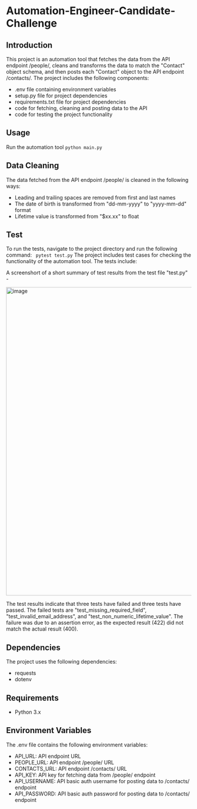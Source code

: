 # Automation-Engineer-Candidate-Challenge


## Introduction

This project is an automation tool that fetches the data from the API endpoint /people/, cleans and transforms the data to match the "Contact" object schema, and then posts each "Contact" object to the API endpoint /contacts/. The project includes the following components:

* .env file containing environment variables
* setup.py file for project dependencies
* requirements.txt file for project dependencies
* code for fetching, cleaning and posting data to the API
* code for testing the project functionality

## Usage

Run the automation tool
`python main.py`


## Data Cleaning

The data fetched from the API endpoint /people/ is cleaned in the following ways:

* Leading and trailing spaces are removed from first and last names
* The date of birth is transformed from "dd-mm-yyyy" to "yyyy-mm-dd" format
* Lifetime value is transformed from "$xx.xx" to float

## Test

 To run the tests, navigate to the project directory and run the following command:
` pytest test.py` 
The project includes test cases for checking the functionality of the automation tool. The tests include:

A screenshort of a short summary of test results from the test file "test.py" - 

<img width="838" alt="image" src="https://user-images.githubusercontent.com/14244685/216645670-26ad0d3b-032c-4221-be19-6bb8dd11e04a.png">

The test results indicate that three tests have failed and three tests have passed. The failed tests are "test_missing_required_field", "test_invalid_email_address", and "test_non_numeric_lifetime_value". The failure was due to an assertion error, as the expected result (422) did not match the actual result (400).

## Dependencies

The project uses the following dependencies:

* requests
* dotenv

## Requirements
* Python 3.x

## Environment Variables
The .env file contains the following environment variables:

* API_URL: API endpoint URL
* PEOPLE_URL: API endpoint /people/ URL
* CONTACTS_URL: API endpoint /contacts/ URL
* API_KEY: API key for fetching data from /people/ endpoint
* API_USERNAME: API basic auth username for posting data to /contacts/ endpoint
* API_PASSWORD: API basic auth password for posting data to /contacts/ endpoint


